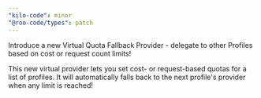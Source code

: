 ```yaml
---
"kilo-code": minor
"@roo-code/types": patch
---
```


Introduce a new Virtual Quota Fallback Provider - delegate to other Profiles based on cost or request count limits!

This new virtual provider lets you set cost- or request-based quotas for a list of profiles. It will automatically falls back to the next profile's provider when any limit is reached!
